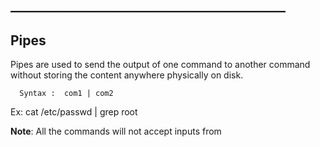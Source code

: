 ## ____________________________________________

## Pipes

Pipes are used to send the output of one command to another command without storing the content anywhere physically on disk.

      Syntax :  com1 | com2

Ex:
      cat /etc/passwd | grep root

**Note**: All the commands will not accept inputs from 